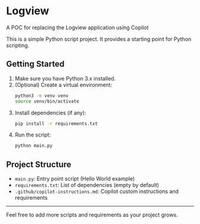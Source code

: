 
# Logview

A POC for replacing the Logview application using Copilot

This is a simple Python script project. It provides a starting point for Python scripting.

## Getting Started

1. Make sure you have Python 3.x installed.
2. (Optional) Create a virtual environment:
   ```sh
   python3 -m venv venv
   source venv/bin/activate
   ```
3. Install dependencies (if any):
   ```sh
   pip install -r requirements.txt
   ```
4. Run the script:
   ```sh
   python main.py
   ```

## Project Structure
- `main.py`: Entry point script (Hello World example)
- `requirements.txt`: List of dependencies (empty by default)
- `.github/copilot-instructions.md`: Copilot custom instructions and requirements

---

Feel free to add more scripts and requirements as your project grows.


